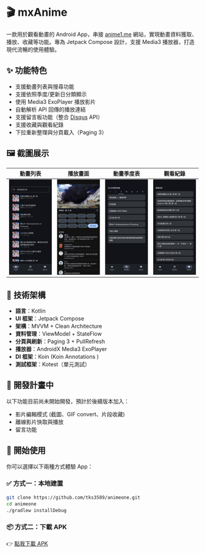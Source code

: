 # 🎬 mxAnime

一款用於觀看動畫的 Android App，串接 [anime1.me](https://anime1.me) 網站，實現動畫資料獲取、播放、收藏等功能。專為 Jetpack Compose 設計，支援 Media3 播放器，打造現代流暢的使用體驗。

## ✨ 功能特色

-  支援動畫列表與搜尋功能  
-  支援依照季度/更新日分類顯示  
-  使用 Media3 ExoPlayer 播放影片  
-  自動解析 API 回傳的播放連結  
-  支援留言板功能（整合 [Disqus](https://disqus.com) API）  
-  支援收藏與觀看紀錄  
-  下拉重新整理與分頁載入（Paging 3）

## 🖼️ 截圖展示

| 動畫列表 | 播放畫面 | 動畫季度表 | 觀看紀錄 |
|----------|----------|------------|----------|
| ![list](screenshots/list.jpg) | ![detail](screenshots/player.jpg) | ![season](screenshots/season.jpg) | ![favorite](screenshots/record.jpg) |

## 🧱 技術架構

- **語言**：Kotlin  
- **UI 框架**：Jetpack Compose  
- **架構**：MVVM + Clean Architecture  
- **資料管理**：ViewModel + StateFlow  
- **分頁與刷新**：Paging 3 + PullRefresh  
- **播放器**：AndroidX Media3 ExoPlayer
- **DI 框架**：Koin (Koin Annotations )  
- **測試框架**：Kotest（單元測試）

## 🚧 開發計畫中

以下功能目前尚未開始開發，預計於後續版本加入：

- 影片編輯模式 (截圖、GIF convert、片段收藏) 
- 離線影片快取與播放  
- 留言功能



## 🚀 開始使用

你可以選擇以下兩種方式體驗 App：

### ✅ 方式一：本地建置

```bash
git clone https://github.com/tks3589/animeone.git
cd animeone
./gradlew installDebug
```

### 📦 方式二：下載 APK
👉 [點我下載 APK](https://drive.google.com/file/d/17AloTsZafuCQCu41Ni6QZSi__ZO7_RGY/view)